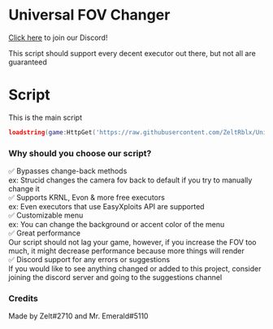 # Universal FOV Changer

[Click here](https://discord.gg/7Q5sukafeX) to join our Discord!

This script should support every decent executor out there, but not all are guaranteed

# Script

This is the main script

```lua
loadstring(game:HttpGet('https://raw.githubusercontent.com/ZeltRblx/Universal-FOV-Changer/main/script.lua', true))()
```

### Why should you choose our script?

✅ Bypasses change-back methods <br />
     ex: Strucid changes the camera fov back to default if you try to manually change it <br />
✅ Supports KRNL, Evon & more free executors <br />
     ex: Even executors that use EasyXploits API are supported <br />
✅ Customizable menu <br />
     ex: You can change the background or accent color of the menu <br />
✅ Great performance <br />
     Our script should not lag your game, however, if you increase the FOV too much, it might decrease performance because more things will render <br />
✅ Discord support for any errors or suggestions <br />
     If you would like to see anything changed or added to this project, consider joining the discord server and going to the suggestions channel <br />

### Credits

Made by Zelt#2710 and Mr. Emerald#5110 <br />
